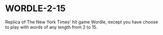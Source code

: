 # WORDLE-2-15

Replica of The New York Times' hit game Wordle, except you have choose to play with words of any length from 2 to 15.
